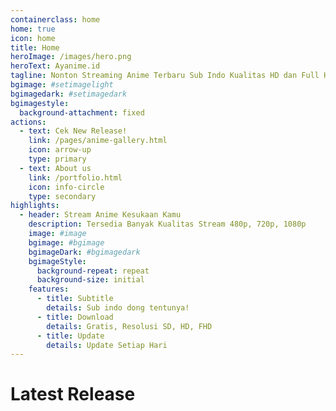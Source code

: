 ```yaml
---
containerclass: home
home: true
icon: home
title: Home
heroImage: /images/hero.png
heroText: Ayanime.id
tagline: Nonton Streaming Anime Terbaru Sub Indo Kualitas HD dan Full HD
bgimage: #setimagelight
bgimagedark: #setimagedark
bgimagestyle:
  background-attachment: fixed
actions:
  - text: Cek New Release!
    link: /pages/anime-gallery.html
    icon: arrow-up
    type: primary
  - text: About us
    link: /portfolio.html
    icon: info-circle
    type: secondary
highlights:
  - header: Stream Anime Kesukaan Kamu
    description: Tersedia Banyak Kualitas Stream 480p, 720p, 1080p
    image: #image
    bgimage: #bgimage
    bgimageDark: #bgimagedark
    bgimageStyle:
      background-repeat: repeat
      background-size: initial
    features:
      - title: Subtitle
        details: Sub indo dong tentunya!
      - title: Download
        details: Gratis, Resolusi SD, HD, FHD
      - title: Update
        details: Update Setiap Hari
---
```


# Latest Release

<AnimeGallery />